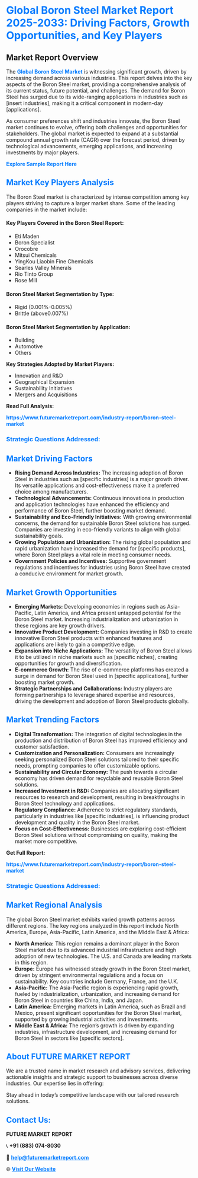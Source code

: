 <h1 style="color: #007BFF;">Global Boron Steel Market Report 2025-2033: Driving Factors, Growth Opportunities, and Key Players</h1>

<section id="overview">
<h2>Market Report Overview</h2>
<p>The <a href="https://www.futuremarketreport.com/industry-report/boron-steel-market" style="color: #007BFF; text-decoration: none;"><strong>Global Boron Steel Market</strong></a> is witnessing significant growth, driven by increasing demand across various industries. This report delves into the key aspects of the Boron Steel market, providing a comprehensive analysis of its current status, future potential, and challenges. The demand for Boron Steel has surged due to its wide-ranging applications in industries such as [insert industries], making it a critical component in modern-day [applications].</p>
<p>As consumer preferences shift and industries innovate, the Boron Steel market continues to evolve, offering both challenges and opportunities for stakeholders. The global market is expected to expand at a substantial compound annual growth rate (CAGR) over the forecast period, driven by technological advancements, emerging applications, and increasing investments by major players.</p>
</section>

<section id="overview">
<p><a href="https://www.futuremarketreport.com/request-sample/reportId=41504" style="color: #007BFF; text-decoration: none;"><strong>Explore Sample Report Here</strong></a></p>
</section>

<section id="key-players">
<h2 style="color: #007BFF;">Market Key Players Analysis</h2>
<p>The Boron Steel market is characterized by intense competition among key players striving to capture a larger market share. Some of the leading companies in the market include:</p>
<h4>Key Players Covered in the Boron Steel Report:</h4>
<ul><li>Eti Maden</li><li>Boron Specialist</li><li>Orocobre</li><li>Mitsui Chemicals</li><li>YingKou Liaobin Fine Chemicals</li><li>Searles Valley Minerals</li><li>Rio Tinto Group</li><li>Rose Mill</li></ul>
<h4>Boron Steel Market Segmentation by Type:</h4>
<ul><li>Rigid (0.001%-0.005%)</li><li>Brittle (above0.007%)</li></ul>

<h4>Boron Steel Market Segmentation by Application:</h4>
<ul><li>Building</li><li>Automotive</li><li>Others</li></ul>
<p><strong>Key Strategies Adopted by Market Players:</strong></p>
<ul>
<li>Innovation and R&D</li>
<li>Geographical Expansion</li>
<li>Sustainability Initiatives</li>
<li>Mergers and Acquisitions</li>
</ul>
</section>

<section>
<p><strong>Read Full Analysis: </strong></p><a href="https://www.futuremarketreport.com/industry-report/boron-steel-market" style="color: #007BFF; text-decoration: none;"><strong>https://www.futuremarketreport.com/industry-report/boron-steel-market</strong></a>
<h3 style="color: #007BFF;">Strategic Questions Addressed:</h3>
</section>

<section id="driving-factors">
<h2 style="color: #007BFF;">Market Driving Factors</h2>
<ul>
<li><strong>Rising Demand Across Industries:</strong> The increasing adoption of Boron Steel in industries such as [specific industries] is a major growth driver. Its versatile applications and cost-effectiveness make it a preferred choice among manufacturers.</li>
<li><strong>Technological Advancements:</strong> Continuous innovations in production and application technologies have enhanced the efficiency and performance of Boron Steel, further boosting market demand.</li>
<li><strong>Sustainability and Eco-Friendly Initiatives:</strong> With growing environmental concerns, the demand for sustainable Boron Steel solutions has surged. Companies are investing in eco-friendly variants to align with global sustainability goals.</li>
<li><strong>Growing Population and Urbanization:</strong> The rising global population and rapid urbanization have increased the demand for [specific products], where Boron Steel plays a vital role in meeting consumer needs.</li>
<li><strong>Government Policies and Incentives:</strong> Supportive government regulations and incentives for industries using Boron Steel have created a conducive environment for market growth.</li>
</ul>
</section>

<section id="growth-opportunities">
<h2 style="color: #007BFF;">Market Growth Opportunities</h2>
<ul>
<li><strong>Emerging Markets:</strong> Developing economies in regions such as Asia-Pacific, Latin America, and Africa present untapped potential for the Boron Steel market. Increasing industrialization and urbanization in these regions are key growth drivers.</li>
<li><strong>Innovative Product Development:</strong> Companies investing in R&D to create innovative Boron Steel products with enhanced features and applications are likely to gain a competitive edge.</li>
<li><strong>Expansion into Niche Applications:</strong> The versatility of Boron Steel allows it to be utilized in niche markets such as [specific niches], creating opportunities for growth and diversification.</li>
<li><strong>E-commerce Growth:</strong> The rise of e-commerce platforms has created a surge in demand for Boron Steel used in [specific applications], further boosting market growth.</li>
<li><strong>Strategic Partnerships and Collaborations:</strong> Industry players are forming partnerships to leverage shared expertise and resources, driving the development and adoption of Boron Steel products globally.</li>
</ul>
</section>

<section id="trending-factors">
<h2 style="color: #007BFF;">Market Trending Factors</h2>
<ul>
<li><strong>Digital Transformation:</strong> The integration of digital technologies in the production and distribution of Boron Steel has improved efficiency and customer satisfaction.</li>
<li><strong>Customization and Personalization:</strong> Consumers are increasingly seeking personalized Boron Steel solutions tailored to their specific needs, prompting companies to offer customizable options.</li>
<li><strong>Sustainability and Circular Economy:</strong> The push towards a circular economy has driven demand for recyclable and reusable Boron Steel solutions.</li>
<li><strong>Increased Investment in R&D:</strong> Companies are allocating significant resources to research and development, resulting in breakthroughs in Boron Steel technology and applications.</li>
<li><strong>Regulatory Compliance:</strong> Adherence to strict regulatory standards, particularly in industries like [specific industries], is influencing product development and quality in the Boron Steel market.</li>
<li><strong>Focus on Cost-Effectiveness:</strong> Businesses are exploring cost-efficient Boron Steel solutions without compromising on quality, making the market more competitive.</li>
</ul>
</section>

<section>
<p><strong>Get Full Report: </strong></p><a href="https://www.futuremarketreport.com/industry-report/boron-steel-market" style="color: #007BFF; text-decoration: none;"><strong>https://www.futuremarketreport.com/industry-report/boron-steel-market</strong></a>
<h3 style="color: #007BFF;">Strategic Questions Addressed:</h3>
</section>


<section id="regional-analysis">
<h2 style="color: #007BFF;">Market Regional Analysis</h2>
<p>The global Boron Steel market exhibits varied growth patterns across different regions. The key regions analyzed in this report include North America, Europe, Asia-Pacific, Latin America, and the Middle East & Africa:</p>
<ul>
<li><strong>North America:</strong> This region remains a dominant player in the Boron Steel market due to its advanced industrial infrastructure and high adoption of new technologies. The U.S. and Canada are leading markets in this region.</li>
<li><strong>Europe:</strong> Europe has witnessed steady growth in the Boron Steel market, driven by stringent environmental regulations and a focus on sustainability. Key countries include Germany, France, and the U.K.</li>
<li><strong>Asia-Pacific:</strong> The Asia-Pacific region is experiencing rapid growth, fueled by industrialization, urbanization, and increasing demand for Boron Steel in countries like China, India, and Japan.</li>
<li><strong>Latin America:</strong> Emerging markets in Latin America, such as Brazil and Mexico, present significant opportunities for the Boron Steel market, supported by growing industrial activities and investments.</li>
<li><strong>Middle East & Africa:</strong> The region’s growth is driven by expanding industries, infrastructure development, and increasing demand for Boron Steel in sectors like [specific sectors].</li>
</ul>
</section>

<footer>
<h2 style="color: #007BFF;">About FUTURE MARKET REPORT</h2>
<p>We are a trusted name in market research and advisory services, delivering actionable insights and strategic support to businesses across diverse industries. Our expertise lies in offering:</p>

<p>Stay ahead in today’s competitive landscape with our tailored research solutions.</p>

<h2 style="color: #007BFF;">Contact Us:</h2>
<p><strong>FUTURE MARKET REPORT</strong></p>
<p>📞 <strong>+91 (883) 074-8030</strong></p>
<p>📧 <strong><a href="mailto:help@futuremarketreport.com" style="color: #007BFF;">help@futuremarketreport.com</a></strong></p>
<p>🌐 <strong><a href="https://www.futuremarketreport.com/" style="color: #007BFF;">Visit Our Website</a></strong></p>
</footer>